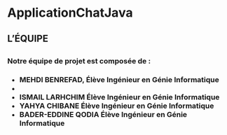 # ApplicationChatJava
<h2>L’ÉQUIPE<h2>

<h3>Notre équipe de projet est composée de : <h3>
  <ul>
    <li>MEHDI BENREFAD, Élève Ingénieur en Génie Informatique<li>
    <li>ISMAIL LARHCHIM Élève Ingénieur en Génie Informatique</li>
    <li>YAHYA CHIBANE Élève Ingénieur en Génie Informatique</li>
    <li>BADER-EDDINE QODIA Élève Ingénieur en Génie Informatique</li>
  </ul>

